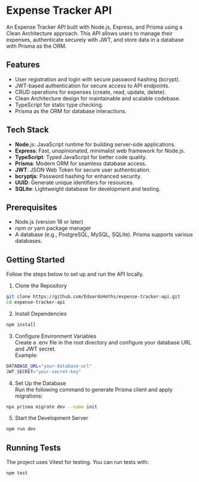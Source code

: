 # Expense Tracker API

An Expense Tracker API built with Node.js, Express, and Prisma using a Clean Architecture approach. This API allows users to manage their expenses, authenticate securely with JWT, and store data in a database with Prisma as the ORM.

## Features

- User registration and login with secure password hashing (bcrypt).
- JWT-based authentication for secure access to API endpoints.
- CRUD operations for expenses (create, read, update, delete).
- Clean Architecture design for maintainable and scalable codebase.
- TypeScript for static type checking.
- Prisma as the ORM for database interactions.

## Tech Stack

- **Node**.js: JavaScript runtime for building server-side applications.
- **Express**: Fast, unopinionated, minimalist web framework for Node.js.
- **TypeScript**: Typed JavaScript for better code quality.
- **Prisma**: Modern ORM for seamless database access.
- **JWT**: JSON Web Token for secure user authentication.
- **bcryptjs**: Password hashing for enhanced security.
- **UUID**: Generate unique identifiers for resources.
- **SQLite**: Lightweight database for development and testing.

## Prerequisites

- Node.js (version 18 or later)
- npm or yarn package manager
- A database (e.g., PostgreSQL, MySQL, SQLite). Prisma supports various databases.
  
## Getting Started

Follow the steps below to set up and run the API locally.

1. Clone the Repository

```bash 
git clone https://github.com/EduardoHoths/expense-tracker-api.git
cd expense-tracker-api
```

2. Install Dependencies

```bash
npm install
```

3. Configure Environment Variables  
Create a .env file in the root directory and configure your database URL and JWT secret.   
Example:

```bash
DATABASE_URL="your-database-url"
JWT_SECRET="your-secret-key"
```

4. Set Up the Database  
Run the following command to generate Prisma client and apply migrations:

```bash
npx prisma migrate dev --name init
```

5. Start the Development Server
   
```bash
npm run dev
```

## Running Tests

The project uses Vitest for testing. You can run tests with:

```bash
npm test
```